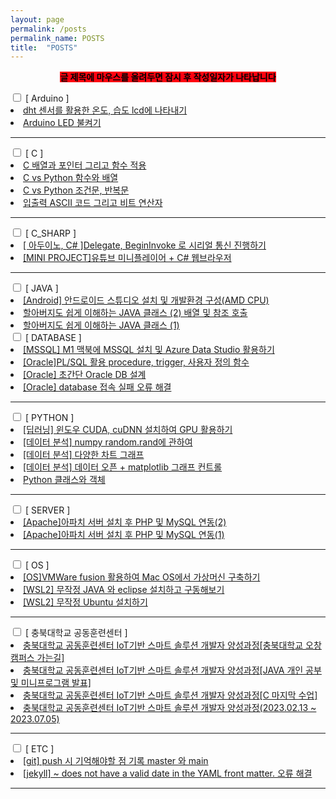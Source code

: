 ```yaml
---
layout: page
permalink: /posts
permalink_name: POSTS
title:  "POSTS"
---
```

<!-- #b85c00 -->
<p style="text-align:center;"><span style="font-weight:bold; background-color:#ff0010; color:#000000">글 제목에 마우스를 올려두면 잠시 후 작성일자가 나타납니다</span></p>

<!-- **[ ARDUINO ]**

---
<b><a class="post_link" href="/arduino/2" title="2023.03.20 작성">2. dht 센서를 활용한 온도, 습도 lcd에 나타내기</a>
<a class="post_link" href="/arduino/1" title="2023.03.15 작성">1. Arduino LED 불켜기</a></b>

**[ C ]**

---
<b><a class="post_link" href="/C/4" title="2023.02.27 작성">4. C 배열과 포인터 그리고 함수 적용</a>
<a class="post_link" href="/C/3" title="2023.02.23 작성">3. C vs Python 함수와 배열</a>
<a class="post_link" href="/C/2" title="2023.02.22 작성">2. C vs Python 조건문, 반복문</a>
<a class="post_link" href="/C/1" title="2023.02.20 작성">1. 입출력 ASCII 코드 그리고 비트 연산자</a></b>

**[ C_SHARP ]**

---
<b><a class="post_link" href="/csharp/1" title="2023.03.23 작성">1. [MINI PROJECT]유튜브 미니플레이어 + C# 웹브라우저</a></b>

**[ ORACLE ]**

---
<b><a class="post_link" href="/oracle/3" title="2023.03.23 작성">3. PL/SQL 활용 procedure, trigger, 사용자 정의 함수</a>
<a class="post_link" href="/oracle/2" title="2023.03.21 작성">2. [MINI PROJECT] 초간단 Oracle DB 설계</a>
<a class="post_link" href="/oracle/1" title="2023.03.19 작성">1. Oracle database 접속 실패 오류 해결</a></b>

**[ PYTHON ]**

---
<b><a class="post_link" href="/python/1" title="2023.03.12 작성">1. Python 클래스와 객체</a></b>

**[ 충북대학교 공동훈련센터 ]**

---
<b><a class="post_link" href="/chungbuk_univ/2" title="2023.03.05 작성">2. 충북대학교 공동훈련센터 IoT기반 스마트 솔루션 개발자 양성과정[C 마지막 수업]</a>
<a class="post_link" href="/chungbuk_univ/1" title="2023.03.02 작성">1. 충북대학교 공동훈련센터 IoT기반 스마트 솔루션 개발자 양성과정(2023.02.13 ~ 2023.07.05)</a></b>


**[ ETC ]**

---
<b><a class="post_link" href="/etc/1" title="2023.03.25 작성">1. [jekyll] ~ does not have a valid date in the YAML front matter. 오류 해결</a></b> -->


<div class="accordion">
    <input type="checkbox" id="menu01">
    <label for="menu01">[ Arduino ]</label>
    <div>
        <li><a href="/arduino/2" title="2023.03.20 작성">dht 센서를 활용한 온도, 습도 lcd에 나타내기</a></li>
        <li><a href="/arduino/1" title="2023.03.15 작성">Arduino LED 불켜기</a></li>
        <hr>
    </div>
    <input type="checkbox" id="menu02">
    <label for="menu02">[ C ]<em></em></label>
    <div>
        <li><a href="/c/4" title="2023.02.27 작성">C 배열과 포인터 그리고 함수 적용</a></li>
        <li><a href="/c/3" title="2023.02.23 작성">C vs Python 함수와 배열</a></li>
        <li><a href="/c/2" title="2023.02.22 작성">C vs Python 조건문, 반복문</a></li>
        <li><a href="/c/1" title="2023.02.20 작성">입출력 ASCII 코드 그리고 비트 연산자</a></li>
        <hr>
    </div>
    <input type="checkbox" id="menu03">
    <label for="menu03">[ C_SHARP ]<em></em></label>
    <div>
        <li><a href="/csharp/2" title="2023.03.29 작성">[ 아두이노, C# ]Delegate, BeginInvoke 로 시리얼 통신 진행하기</a></li>
        <li><a href="/csharp/1" title="2023.03.23 작성">[MINI PROJECT]유튜브 미니플레이어 + C# 웹브라우저</a></li>
        <hr>
    </div>
    <input type="checkbox" id="menu04">
    <label for="menu04">[ JAVA ]<em></em></label>
    <div>
        <li><a href="/java/3" title="2023.05.03 작성">[Android] 안드로이드 스튜디오 설치 및 개발환경 구성(AMD CPU)</a></li>
        <li><a href="/java/2" title="2023.04.06 작성">할아버지도 쉽게 이해하는 JAVA 클래스 (2) 배열 및 참조 호출</a></li>
        <li><a href="/java/1" title="2023.04.04 작성">할아버지도 쉽게 이해하는 JAVA 클래스 (1)</a></li>
    </div>
    <input type="checkbox" id="menu05">
    <label for="menu05">[ DATABASE ]<em></em></label>
    <div>
        <li><a href="/database/4" title="2023.08.05 작성">[MSSQL] M1 맥북에 MSSQL 설치 및 Azure Data Studio 활용하기</a></li>
        <li><a href="/database/3" title="2023.03.23 작성">[Oracle]PL/SQL 활용 procedure, trigger, 사용자 정의 함수</a></li>
        <li><a href="/database/2" title="2023.03.21 작성">[Oracle] 초간단 Oracle DB 설계</a></li>
        <li><a href="/database/1" title="2023.03.19 작성">[Oracle] database 접속 실패 오류 해결</a></li>
        <hr>
    </div>
    <input type="checkbox" id="menu06">
    <label for="menu06">[ PYTHON ]<em></em></label>
    <div>
        <li><a href="/python/5" title="2023.06.13 작성">[딥러닝] 윈도우 CUDA, cuDNN 설치하여 GPU 활용하기
</a></li>
        <li><a href="/python/4" title="2023.05.01 작성">[데이터 분석] numpy random.rand에 관하여
</a></li>
        <li><a href="/python/3" title="2023.04.24 작성">[데이터 분석] 다양한 차트 그래프</a></li>
        <li><a href="/python/2" title="2023.04.24 작성">[데이터 분석] 데이터 오픈 + matplotlib 그래프 컨트롤</a></li>
        <li><a href="/python/1" title="2023.03.12 작성">Python 클래스와 객체</a></li>
        <hr>
    </div>
    <input type="checkbox" id="menu07">
    <label for="menu07">[ SERVER ]<em></em></label>
    <div>
        <li><a href="/server/2" title="2023.06.13 작성">[Apache]아파치 서버 설치 후 PHP 및 MySQL 연동(2)</a></li>
        <li><a href="/server/1" title="2023.06.02 작성">[Apache]아파치 서버 설치 후 PHP 및 MySQL 연동(1)</a></li>
        <hr>
    </div>
    <input type="checkbox" id="menu08">
    <label for="menu08">[ OS ]<em></em></label>
    <div>
        <li><a href="/OS/3" title="2023.10.25 작성">[OS]VMWare fusion 활용하여 Mac OS에서 가상머신 구축하기</a></li>
        <li><a href="/OS/2" title="2023.04.12 작성">[WSL2] 무작정 JAVA 와 eclipse 설치하고 구동해보기</a></li>
        <li><a href="/OS/1" title="2023.04.11 작성">[WSL2] 무작정 Ubuntu 설치하기</a></li>
        <hr>
    </div>
    <input type="checkbox" id="menu09">
    <label for="menu09">[ 충북대학교 공동훈련센터 ]<em></em></label>
    <div>
        <li><a href="/chungbuk_univ/4" title="2023.05.01 작성">충북대학교 공동훈련센터 IoT기반 스마트 솔루션 개발자 양성과정[충북대학교 오창캠퍼스 가는길]</a></li>
        <li><a href="/chungbuk_univ/3" title="2023.04.23 작성">충북대학교 공동훈련센터 IoT기반 스마트 솔루션 개발자 양성과정[JAVA 개인 공부 및 미니프로그램 발표]</a></li>
        <li><a href="/chungbuk_univ/2" title="2023.03.05 작성">충북대학교 공동훈련센터 IoT기반 스마트 솔루션 개발자 양성과정[C 마지막 수업]</a></li>
        <li><a href="/chungbuk_univ/1" title="2023.03.02 작성">충북대학교 공동훈련센터 IoT기반 스마트 솔루션 개발자 양성과정(2023.02.13 ~ 2023.07.05)</a></li>
        <hr>
    </div>
    <input type="checkbox" id="menu10">
    <label for="menu10">[ ETC ]<em></em></label>
    <div>
        <li><a href="/etc/2" title="2023.05.01 작성">[git] push 시 기억해야할 점 기록 master 와 main</a></li>
        <li><a href="/etc/1" title="2023.03.25 작성">[jekyll] ~ does not have a valid date in the YAML front matter. 오류 해결</a></li>
        <hr>
    </div>
</div>
